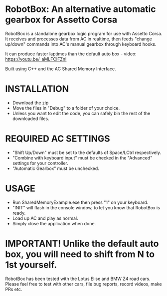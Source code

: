 # RobotBox: An alternative automatic gearbox for Assetto Corsa

RobotBox is a standalone gearbox logic program for use with Assetto Corsa. It receives and processes data from AC in realtime, then feeds "change up/down" commands into AC's manual gearbox through keyboard hooks.

It can produce faster laptimes than the default auto box - video:
https://youtu.be/_aMLFCIFZnI

Built using C++ and the AC Shared Memory Interface.

# INSTALLATION
- Download the zip
- Move the files in "Debug" to a folder of your choice.
- Unless you want to edit the code, you can safely bin the rest of the downloaded files.

# REQUIRED AC SETTINGS
- "Shift Up/Down" must be set to the defaults of Space/LCtrl respectively.
- "Combine with keyboard input" must be checked in the "Advanced" settings for your controller.
- "Automatic Gearbox" must be unchecked.

# USAGE
- Run SharedMemoryExample.exe then press "1" on your keyboard.
- "INIT" will flash in the console window, to let you know that RobotBox is ready.
- Load up AC and play as normal.
- Simply close the application when done.

# IMPORTANT! Unlike the default auto box, you will need to shift from N to 1st yourself.

RobotBox has been tested with the Lotus Elise and BMW Z4 road cars. Please feel free to test with other cars, file bug reports, record videos, make PRs etc.
